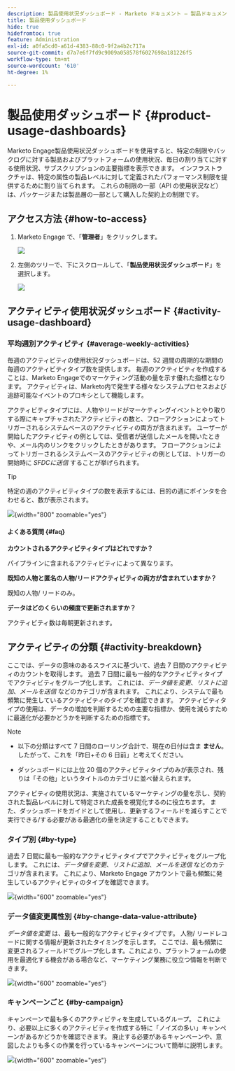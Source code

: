 ```yaml
---
description: 製品使用状況ダッシュボード - Marketo ドキュメント – 製品ドキュメント
title: 製品使用ダッシュボード
hide: true
hidefromtoc: true
feature: Administration
exl-id: a0fa5cd0-a61d-4383-88c0-9f2a4b2c717a
source-git-commit: d7a7e6f7fd9c9009a058578f6027698a181226f5
workflow-type: tm+mt
source-wordcount: '610'
ht-degree: 1%

---
```


# 製品使用ダッシュボード {#product-usage-dashboards}

Marketo Engage製品使用状況ダッシュボードを使用すると、特定の制限やバックログに対する製品およびプラットフォームの使用状況、毎日の割り当てに対する使用状況、サブスクリプションの主要指標を表示できます。 インフラストラクチャは、特定の属性の製品レベルに対して定義されたパフォーマンス制限を提供するために割り当てられます。 これらの制限の一部（API の使用状況など）は、パッケージまたは製品層の一部として購入した契約上の制限です。

## アクセス方法 {#how-to-access}

1. Marketo Engage で、「**管理者**」をクリックします。

   ![](assets/product-usage-dashboards-1.png)

1. 左側のツリーで、下にスクロールして、「**製品使用状況ダッシュボード**」を選択します。

   ![](assets/product-usage-dashboards-2.png)

## アクティビティ使用状況ダッシュボード {#activity-usage-dashboard}

### 平均週別アクティビティ {#average-weekly-activities}

毎週のアクティビティの使用状況ダッシュボードは、52 週間の周期的な期間の毎週のアクティビティタイプ数を提供します。 毎週のアクティビティを作成することは、Marketo Engageでのマーケティング活動の量を示す優れた指標となります。 アクティビティは、Marketo内で発生する様々なシステムプロセスおよび追跡可能なイベントのプロキシとして機能します。

アクティビティタイプには、人物やリードがマーケティングイベントとやり取りする際にキャプチャされたアクティビティの数と、フローアクションによってトリガーされるシステムベースのアクティビティの両方が含まれます。 ユーザーが開始したアクティビティの例としては、受信者が送信したメールを開いたときや、メール内のリンクをクリックしたときがあります。 フローアクションによってトリガーされるシステムベースのアクティビティの例としては、トリガーの開始時に _SFDCに送信_ することが挙げられます。

>[!TIP]
>
>特定の週のアクティビティタイプの数を表示するには、目的の週にポインタを合わせると、数が表示されます。

![](assets/product-usage-dashboards-3.png){width="800" zoomable="yes"}

#### よくある質問 {#faq}

**カウントされるアクティビティタイプはどれですか？**

パイプラインに含まれるアクティビティによって異なります。

**既知の人物と匿名の人物/リードアクティビティの両方が含まれていますか？**

既知の人物/ リードのみ。

**データはどのくらいの頻度で更新されますか？**

アクティビティ数は毎朝更新されます。

## アクティビティの分類 {#activity-breakdown}

ここでは、データの意味のあるスライスに基づいて、過去 7 日間のアクティビティのカウントを取得します。 過去 7 日間に最も一般的なアクティビティタイプでアクティビティをグループ化します。 これには、_データ値を変更_、_リストに追加_、_メールを送信_ などのカテゴリが含まれます。 これにより、システムで最も頻繁に発生しているアクティビティのタイプを確認できます。 アクティビティタイプの使用は、データの増加を判断するための主要な指標か、使用を減らすために最適化が必要かどうかを判断するための指標です。

>[!NOTE]
>
>* 以下の分類はすべて 7 日間のローリング合計で、現在の日付は含ま **ません**。 したがって、これを「昨日+その 6 日前」と考えてください。
>
>* ダッシュボードには上位 20 個のアクティビティタイプのみが表示され、残りは「その他」というタイトルのカテゴリに並べ替えられます。

アクティビティの使用状況は、実施されているマーケティングの量を示し、契約された製品レベルに対して特定された成長を視覚化するのに役立ちます。 また、ダッシュボードをガイドとして使用し、更新するフィールドを減らすことで実行できる/する必要がある最適化の量を決定することもできます。

### タイプ別 {#by-type}

過去 7 日間に最も一般的なアクティビティタイプでアクティビティをグループ化します。 これには、_データ値を変更_、_リストに追加_、_メールを送信_ などのカテゴリが含まれます。 これにより、Marketo Engage アカウントで最も頻繁に発生しているアクティビティのタイプを確認できます。

![](assets/product-usage-dashboards-4.png){width="600" zoomable="yes"}


### データ値変更属性別 {#by-change-data-value-attribute}

_データ値を変更_ は、最も一般的なアクティビティタイプです。 人物/ リードレコードに関する情報が更新されたタイミングを示します。 ここでは、最も頻繁に変更されるフィールドでグループ化します。これにより、プラットフォームの使用を最適化する機会がある場合など、マーケティング業務に役立つ情報を判断できます。

![](assets/product-usage-dashboards-5.png){width="600" zoomable="yes"}

### キャンペーンごと {#by-campaign}

キャンペーンで最も多くのアクティビティを生成しているグループ。 これにより、必要以上に多くのアクティビティを作成する特に「ノイズの多い」キャンペーンがあるかどうかを確認できます。 廃止する必要があるキャンペーンや、意図したよりも多くの作業を行っているキャンペーンについて簡単に説明します。

![](assets/product-usage-dashboards-6.png){width="600" zoomable="yes"}
